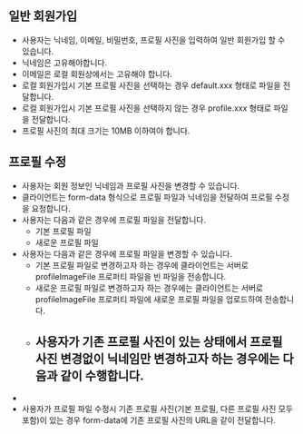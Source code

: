 
## 일반 회원가입
- 사용자는 닉네임, 이메일, 비밀번호, 프로필 사진을 입력하여 일반 회원가입 할 수 있습니다.
- 닉네임은 고유해야합니다.
- 이메일은 로컬 회원상에서는 고유해야 합니다.
- 로컬 회원가입시 기본 프로필 사진을 선택하는 경우 default.xxx 형태로 파일을 전달합니다.
- 로컬 회원가입시 기본 프로필 사진을 선택하지 않는 경우 profile.xxx 형태로 파일을 전달합니다.
- 프로필 사진의 최대 크기는 10MB 이하여야 합니다.

## 프로필 수정
- 사용자는 회원 정보인 닉네임과 프로필 사진을 변경할 수 있습니다.
- 클라이언트는 form-data 형식으로 프로필 파일과 닉네임을 전달하여 프로필 수정을 요청합니다.
- 사용자는 다음과 같은 경우에 프로필 파일을 전달합니다.
	- 기본 프로필 파일
	- 새로운 프로필 파일
- 사용자는 다음과 같은 경우에 프로필 파일을 변경할 수 있습니다.
	- 기본 프로필 파일로 변경하고자 하는 경우에 클라이언트는 서버로 profileImageFile 프로퍼티 파일을 빈 파일을 전송합니다.
	- 새로운 프로필 파일로 변경하고자 하는 경우에는 클라이언트는 서버로 profileImageFile 프로퍼티 파일에 새로운 프로필 파일을 업로드하여 전송합니다.
	- 사용자가 기존 프로필 사진이 있는 상태에서 프로필 사진 변경없이 닉네임만 변경하고자 하는 경우에는 다음과 같이 수행합니다.
		- 
-
- 사용자가 프로필 파일 수정시 기존 프로필 사진(기본  프로필, 다른 프로필 사진 모두 포함)이 있는 경우 form-data에 기존 프로필 사진의 URL을 같이 전달합니다.